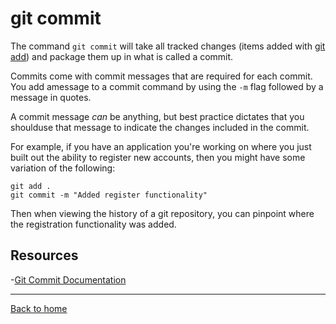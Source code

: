 # **git commit**

The command `git commit` will take all tracked changes (items added with [git add](./Add.md)) and package them up in what is called a commit.

Commits come with commit messages that are required for each commit. You add amessage to a commit command by using the `-m` flag followed by a message in quotes.

A commit message _can_ be anything, but best practice dictates that you shoulduse that message to indicate the changes included in the commit.

For example, if you have an application you're working on where you just built out the ability to register new accounts, then you might have some variation of the following:

```
git add .
git commit -m "Added register functionality"
```

Then when viewing the history of a git repository, you can pinpoint where the registration functionality was added.

## **Resources**

-[Git Commit Documentation](https://git-scm.com/docs/git-commit)

---

[Back to home](../README.md)
